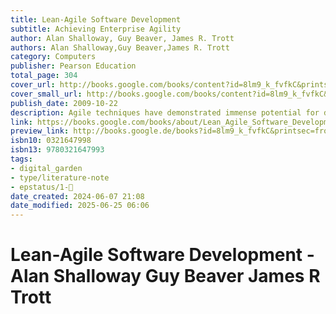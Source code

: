 ```yaml
---
title: Lean-Agile Software Development
subtitle: Achieving Enterprise Agility
author: Alan Shalloway, Guy Beaver, James R. Trott
authors: Alan Shalloway,Guy Beaver,James R. Trott
category: Computers
publisher: Pearson Education
total_page: 304
cover_url: http://books.google.com/books/content?id=8lm9_k_fvfkC&printsec=frontcover&img=1&zoom=1&edge=curl&source=gbs_api
cover_small_url: http://books.google.com/books/content?id=8lm9_k_fvfkC&printsec=frontcover&img=1&zoom=5&edge=curl&source=gbs_api
publish_date: 2009-10-22
description: Agile techniques have demonstrated immense potential for developing more effective, higher-quality software. However,scaling these techniques to the enterprise presents many challenges. The solution is to integrate the principles and practices of Lean Software Development with Agile’s ideology and methods. By doing so, software organizations leverage Lean’s powerful capabilities for “optimizing the whole” and managing complex enterprise projects. A combined “Lean-Agile” approach can dramatically improve both developer productivity and the software’s business value.In this book, three expert Lean software consultants draw from their unparalleled experience to gather all the insights, knowledge, and new skills you need to succeed with Lean-Agile development. Lean-Agile Software Development shows how to extend Scrum processes with an Enterprise view based on Lean principles. The authors present crucial technical insight into emergent design, and demonstrate how to apply it to make iterative development more effective. They also identify several common development “anti-patterns” that can work against your goals, and they offer actionable, proven alternatives. Lean-Agile Software Development shows how to Transition to Lean Software Development quickly and successfully Manage the initiation of product enhancements Help project managers work together to manage product portfolios more effectively Manage dependencies across the software development organization and with its partners and colleagues Integrate development and QA roles to improve quality and eliminate waste Determine best practices for different software development teams The book’s companion Web site, www.netobjectives.com/lasd, provides updates, links to related materials, and support for discussions of the book’s content.
link: https://books.google.com/books/about/Lean_Agile_Software_Development.html?hl=&id=8lm9_k_fvfkC
preview_link: http://books.google.de/books?id=8lm9_k_fvfkC&printsec=frontcover&dq=Lean+Agile+Software+Development&hl=&as_pt=BOOKS&cd=1&source=gbs_api
isbn10: 0321647998
isbn13: 9780321647993
tags:
- digital_garden
- type/literature-note
- epstatus/1-🌱
date_created: 2024-06-07 21:08
date_modified: 2025-06-25 06:06
---
```

# Lean-Agile Software Development - Alan Shalloway Guy Beaver James R Trott